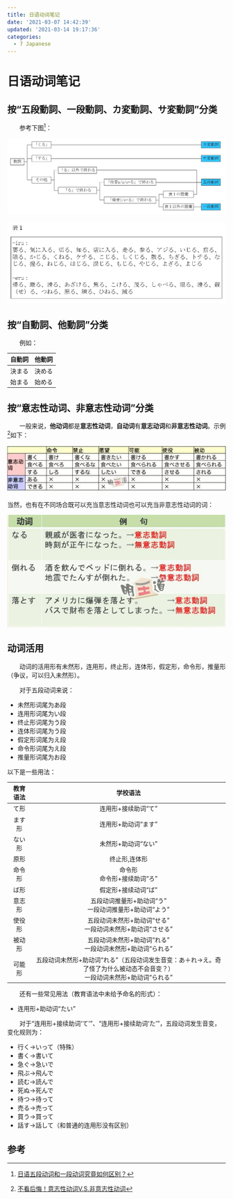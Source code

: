 ```yaml
---
title: 日语动词笔记
date: '2021-03-07 14:42:39'
updated: '2021-03-14 19:17:36'
categories:
  - 7 Japanese
---
```

# 日语动词笔记

## 按“五段動詞、一段動詞、カ変動詞、サ変動詞”分类

　　参考下图[^1]：

![](Japanese_Verb_Notes/1.jpg)

![](Japanese_Verb_Notes/2.jpg)

## 按“自動詞、他動詞”分类

　　例如：

| 自動詞 | 他動詞 |
| :----: | :----: |
| 決まる | 決める |
| 始まる | 始める |

## 按“意志性动词、非意志性动词”分类

　　一般来说，**他动词**都是**意志性动词**，**自动词**有**意志动词**和**非意志性动词**。示例[^2]如下：

![](Japanese_Verb_Notes/3.jpg)

当然，也有在不同场合既可以充当意志性动词也可以充当非意志性动词的词：

![](Japanese_Verb_Notes/4.jpg)


## 动词活用

　　动词的活用形有未然形，连用形，终止形，连体形，假定形，命令形，推量形（争议，可以归入未然形）。

　　对于五段动词来说：


- 未然形词尾为あ段
- 连用形词尾为い段
- 终止形词尾为う段
- 连体形词尾为う段
- 假定形词尾为え段
- 命令形词尾为え段
- 推量形词尾为お段

以下是一些用法：

| 教育语法 |                           学校语法                           |
| :------: | :----------------------------------------------------------: |
|   て形   |                     连用形+接续助词“て”                      |
|  ます形  |                     连用形+助动词“ます”                      |
|  ない形  |                     未然形+助动词“ない”                      |
|   原形   |                        终止形,连体形                         |
|  命令形  |                命令形<br/>命令形+接续助词“ろ”                |
|   ば形   |                     假定形+接续动词“ば”                      |
|  意志形  |  五段动词推量形+助动词“う”<br/>一段动词推量形+助动词“よう”   |
|  使役形  | 五段动词未然形+助动词“せる”<br/>一段动词未然形+助动词“させる” |
|  被动形  | 五段动词未然形+助动词“れる”<br/>一段动词未然形+助动词“られる” |
|  可能形  | 五段动词未然形+助动词“れる”（五段动词发生音变：あ＋れ→え。奇了怪了为什么被动态不会音变？）<br/>一段动词未然形+助动词“られる” |

　　还有一些常见用法（教育语法中未给予命名的形式）：

- 连用形+助动词“たい”


　　对于“连用形+接续助词‘て’”、“连用形+接续助词‘た’”，五段动词发生音变，变化规则为：
 - 行く→いって（特殊）
- 書く→書いて
- 急ぐ→急いで
- 飛ぶ→飛んで
- 読む→読んで
- 死ぬ→死んで
- 待つ→待って
- 売る→売って
- 買う→買って
- 話す→話して（和普通的连用形没有区别）

## 参考

[^1]: [日语五段动词和一段动词究竟如何区别？](https://www.zhihu.com/question/20279652/answer/215967953)
[^2]: [不看后悔！意志性动词V.S.非意志性动词](https://zhuanlan.zhihu.com/p/24570390)
